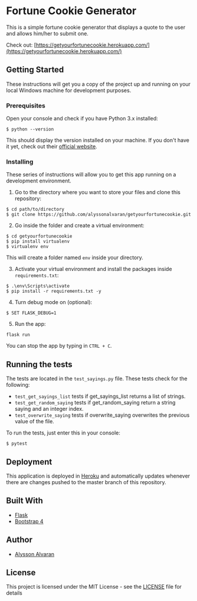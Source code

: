 # Fortune Cookie Generator

This is a simple fortune cookie generator that displays a quote to the user and allows him/her to submit one.

Check out: [https://getyourfortunecookie.herokuapp.com/](https://getyourfortunecookie.herokuapp.com/)

## Getting Started

These instructions will get you a copy of the project up and running on your local Windows machine for development purposes.

### Prerequisites

Open your console and check if you have Python 3.x installed:

```
$ python --version
```

This should display the version installed on your machine. If you don't have it yet, check out their [official website](https://www.python.org/downloads/).

### Installing

These series of instructions will allow you to get this app running on a development environment.

1. Go to the directory where you want to store your files and clone this repository:

```
$ cd path/to/directory
$ git clone https://github.com/alyssonalvaran/getyourfortunecookie.git
```

2. Go inside the folder and create a virtual environment:

```
$ cd getyourfortunecookie
$ pip install virtualenv
$ virtualenv env
```

This will create a folder named `env` inside your directory.

3. Activate your virtual environment and install the packages inside `requirements.txt`:

```
$ .\env\Scripts\activate
$ pip install -r requirements.txt -y
```

4. Turn debug mode on (optional):

```
$ SET FLASK_DEBUG=1
```

5. Run the app:
```
flask run
```

You can stop the app by typing in `CTRL + C`.

## Running the tests

The tests are located in the `test_sayings.py` file. These tests check for the following:
* `test_get_sayings_list` tests if get_sayings_list returns a list of strings.
* `test_get_random_saying` tests if get_random_saying return a string saying and an integer index.
* `test_overwrite_saying` tests if overwrite_saying overwrites the previous value of the file.

To run the tests, just enter this in your console:
```
$ pytest
```

## Deployment

This application is deployed in [Heroku](https://heroku.com/) and automatically updates whenever there are changes pushed to the master branch of this repository.

## Built With

* [Flask](https://www.palletsprojects.com/p/flask/)
* [Bootstrap 4](https://getbootstrap.com/docs/4.0/getting-started/introduction/)

## Author

* [Alysson Alvaran](http://alyssonalvaran.com/)

## License

This project is licensed under the MIT License - see the [LICENSE](LICENSE) file for details